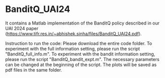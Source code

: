 # BanditQ_UAI24
It contains a Matlab implementation of the BanditQ policy described in our UAI 2024 paper (https://www.tifr.res.in/~abhishek.sinha/files/BanditQ_UAI24.pdf).

Instruction to run the code: Please download the entire code folder. To experiment with the full information setting, please run the script "BanditQ_full_info.m". To experiment with the bandit information setting, please run the script "BanditQ_bandit_expt.m". The necessary parameters can be changed at the beginning of the script. The plots will be saved as pdf files in the same folder.
